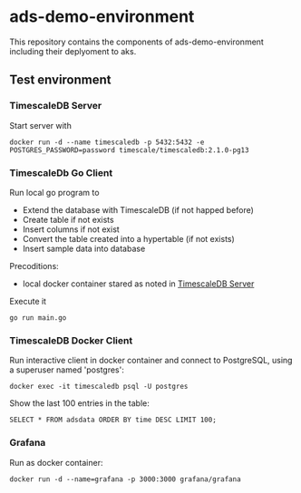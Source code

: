 # ads-demo-environment
This repository contains the components of ads-demo-environment including their deplyoment to aks.

## Test environment
### TimescaleDB Server

Start server with
```
docker run -d --name timescaledb -p 5432:5432 -e POSTGRES_PASSWORD=password timescale/timescaledb:2.1.0-pg13
```

### TimescaleDb Go Client
Run local go program to
* Extend the database with TimescaleDB (if not happed before)
* Create table if not exists
* Insert columns if not exist
* Convert the table created into a hypertable (if not exists)
* Insert sample data into database

Precoditions:
* local docker container stared as noted in [TimescaleDB Server](#TimescaleDB-Server)

Execute it
```
go run main.go
```

### TimescaleDB Docker Client
Run interactive client in docker container and connect to PostgreSQL, using a superuser named 'postgres':
```
docker exec -it timescaledb psql -U postgres
```

Show the last 100 entries in the table:
```
SELECT * FROM adsdata ORDER BY time DESC LIMIT 100;
```

### Grafana
Run as docker container:
```
docker run -d --name=grafana -p 3000:3000 grafana/grafana
```
